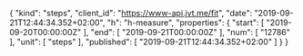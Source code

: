 {
  "kind": "steps",
  "client_id": "https://www-api.jvt.me/fit",
  "date": "2019-09-21T12:44:34.352+02:00",
  "h": "h-measure",
  "properties": {
    "start": [
      "2019-09-20T00:00:00Z"
    ],
    "end": [
      "2019-09-21T00:00:00Z"
    ],
    "num": [
      "12786"
    ],
    "unit": [
      "steps"
    ],
    "published": [
      "2019-09-21T12:44:34.352+02:00"
    ]
  }
}
